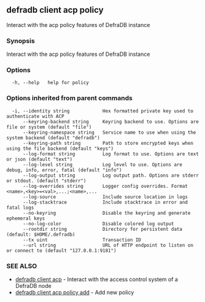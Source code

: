 ## defradb client acp policy

Interact with the acp policy features of DefraDB instance

### Synopsis

Interact with the acp policy features of DefraDB instance

### Options

```
  -h, --help   help for policy
```

### Options inherited from parent commands

```
  -i, --identity string            Hex formatted private key used to authenticate with ACP
      --keyring-backend string     Keyring backend to use. Options are file or system (default "file")
      --keyring-namespace string   Service name to use when using the system backend (default "defradb")
      --keyring-path string        Path to store encrypted keys when using the file backend (default "keys")
      --log-format string          Log format to use. Options are text or json (default "text")
      --log-level string           Log level to use. Options are debug, info, error, fatal (default "info")
      --log-output string          Log output path. Options are stderr or stdout. (default "stderr")
      --log-overrides string       Logger config overrides. Format <name>,<key>=<val>,...;<name>,...
      --log-source                 Include source location in logs
      --log-stacktrace             Include stacktrace in error and fatal logs
      --no-keyring                 Disable the keyring and generate ephemeral keys
      --no-log-color               Disable colored log output
      --rootdir string             Directory for persistent data (default: $HOME/.defradb)
      --tx uint                    Transaction ID
      --url string                 URL of HTTP endpoint to listen on or connect to (default "127.0.0.1:9181")
```

### SEE ALSO

* [defradb client acp](defradb_client_acp.md)	 - Interact with the access control system of a DefraDB node
* [defradb client acp policy add](defradb_client_acp_policy_add.md)	 - Add new policy


